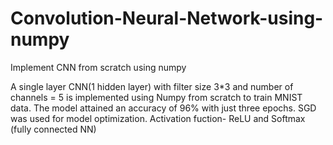 # Convolution-Neural-Network-using-numpy
Implement CNN from scratch using numpy

A single layer CNN(1 hidden layer) with filter size 3*3 and number of channels = 5 is implemented using Numpy from scratch to train MNIST data.
The model attained an accuracy of 96% with just three epochs. SGD was used for model optimization. Activation fuction- ReLU and Softmax (fully connected NN)
